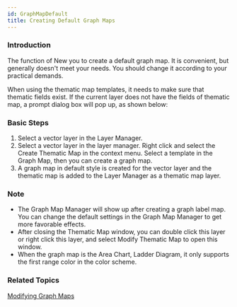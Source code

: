 ```yaml
---
id: GraphMapDefault
title: Creating Default Graph Maps
---
```

### Introduction

The function of New you to create a default graph map. It is convenient, but
generally doesn't meet your needs. You should change it according to your
practical demands.

When using the thematic map templates, it needs to make sure that thematic
fields exist. If the current layer does not have the fields of thematic map, a
prompt dialog box will pop up, as shown below:

### Basic Steps

1. Select a vector layer in the Layer Manager.
2. Select a vector layer in the layer manager. Right click and select the Create Thematic Map in the context menu. Select a template in the Graph Map, then you can create a graph map. 
3. A graph map in default style is created for the vector layer and the thematic map is added to the Layer Manager as a thematic map layer.

### Note

* The Graph Map Manager will show up after creating a graph label map. You can change the default settings in the Graph Map Manager to get more favorable effects.
* After closing the Thematic Map window, you can double click this layer or right click this layer, and select Modify Thematic Map to open this window.
* When the graph map is the Area Chart, Ladder Diagram, it only supports the first range color in the color scheme.

### Related Topics

[Modifying Graph Maps](GraphMapDia)

